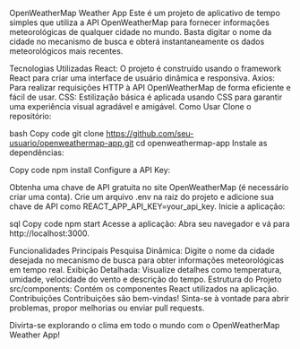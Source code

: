 OpenWeatherMap Weather App
Este é um projeto de aplicativo de tempo simples que utiliza a API OpenWeatherMap para fornecer informações meteorológicas de qualquer cidade no mundo. Basta digitar o nome da cidade no mecanismo de busca e obterá instantaneamente os dados meteorológicos mais recentes.

Tecnologias Utilizadas
React: O projeto é construído usando o framework React para criar uma interface de usuário dinâmica e responsiva.
Axios: Para realizar requisições HTTP à API OpenWeatherMap de forma eficiente e fácil de usar.
CSS: Estilização básica é aplicada usando CSS para garantir uma experiência visual agradável e amigável.
Como Usar
Clone o repositório:

bash
Copy code
git clone https://github.com/seu-usuario/openweathermap-app.git
cd openweathermap-app
Instale as dependências:

Copy code
npm install
Configure a API Key:

Obtenha uma chave de API gratuita no site OpenWeatherMap (é necessário criar uma conta).
Crie um arquivo .env na raiz do projeto e adicione sua chave de API como REACT_APP_API_KEY=your_api_key.
Inicie a aplicação:

sql
Copy code
npm start
Acesse a aplicação:
Abra seu navegador e vá para http://localhost:3000.

Funcionalidades Principais
Pesquisa Dinâmica: Digite o nome da cidade desejada no mecanismo de busca para obter informações meteorológicas em tempo real.
Exibição Detalhada: Visualize detalhes como temperatura, umidade, velocidade do vento e descrição do tempo.
Estrutura do Projeto
src/components: Contém os componentes React utilizados na aplicação.
Contribuições
Contribuições são bem-vindas! Sinta-se à vontade para abrir problemas, propor melhorias ou enviar pull requests.

Divirta-se explorando o clima em todo o mundo com o OpenWeatherMap Weather App!
